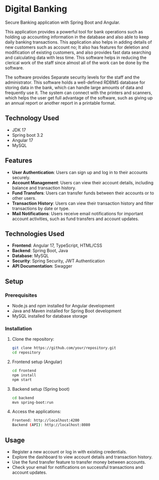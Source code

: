 # Digital Banking

Secure Banking application with Spring Boot and Angular.

This application provides a powerful tool for bank operations such as holding up accounting information in the database and also able to keep daily banking transactions. This application also helps in adding details of new customers such as account no; It also has features for deletion and modification of existing customers, and also provides fast data searching and calculating data with less time. This software helps in reducing the clerical work of the staff since almost all of the work can be done by the software.

The software provides Separate security levels for the staff and the administrator. This software holds a well-defined RDBMS database for storing data in the bank, which can handle large amounts of data and frequently use it. The system can connect with the printers and scanners, which helps the user get full advantage of the software, such as giving up an annual report or another report in a printable format.

## Technology Used
- JDK 17
- Spring boot 3.2
- Angular 17
- MySQL

## Features

- **User Authentication**: Users can sign up and log in to their accounts securely.
- **Account Management**: Users can view their account details, including balance and transaction history.
- **Fund Transfers**: Users can transfer funds between their accounts or to other users.
- **Transaction History**: Users can view their transaction history and filter transactions by date or type.
- **Mail Notifications**: Users receive email notifications for important account activities, such as fund transfers and account updates.

## Technologies Used

- **Frontend**: Angular 17, TypeScript, HTML/CSS
- **Backend**: Spring Boot, Java
- **Database**: MySQL
- **Security**: Spring Security, JWT Authentication
- **API Documentation**: Swagger

## Setup

### Prerequisites

- Node.js and npm installed for Angular development
- Java and Maven installed for Spring Boot development
- MySQL installed for database storage

### Installation

1. Clone the repository:

   ```sh
   git clone https://github.com/your/repository.git
   cd repository
2. Frontend setup (Angular)

   ```sh
   cd frontend
   npm install
   npm start

3. Backend setup (Spring boot)

   ```sh
   cd backend
   mvn spring-boot:run

4. Access the applications:
   
   ```sh
   Frontend: http://localhost:4200
   Backend (API): http://localhost:8080

## Usage
- Register a new account or log in with existing credentials.
- Explore the dashboard to view account details and transaction history.
- Use the fund transfer feature to transfer money between accounts.
- Check your email for notifications on successful transactions and account updates.
